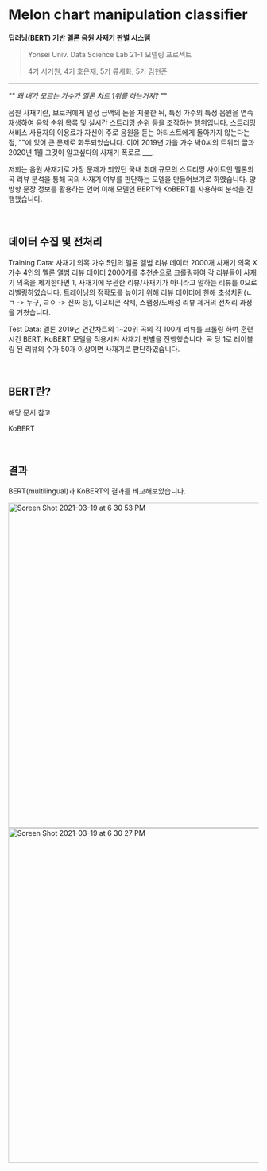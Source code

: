 # Melon chart manipulation classifier
**딥러닝(BERT) 기반 멜론 음원 사재기 판별 시스템**

> Yonsei Univ. Data Science Lab 21-1 모델링 프로젝트
>
> 4기 서기원,  4기 호은재, 5기 류세화, 5기 김현준

---

*"" 왜 내가 모르는 가수가 멜론 차트 1위를 하는거지? ""*

음원 사재기란, 브로커에게 일정 금액의 돈을 지불한 뒤, 특정 가수의 특정 음원을 연속 재생하여 음악 순위 목록 및 실시간 스트리밍 순위 등을 조작하는 행위입니다. 스트리밍 서비스 사용자의 이용료가 자신이 주로 음원을 듣는 아티스트에게 돌아가지 않는다는 점, ""에 있어 큰 문제로 화두되었습니다. 이어 2019년 가을 가수 박0씨의 트위터 글과 2020년 1월 그것이 알고싶다의 사재기 폭로로 ___.

저희는 음원 사재기로 가장 문제가 되었던 국내 최대 규모의 스트리밍 사이트인 멜론의 곡 리뷰 분석을 통해 곡의 사재기 여부를 판단하는 모델을 만들어보기로 하였습니다. 양방향 문장 정보를 활용하는 언어 이해 모델인 BERT와 KoBERT를 사용하여 분석을 진행했습니다.

<br/>

## 데이터 수집 및 전처리

Training Data: 사재기 의혹 가수 5인의 멜론 앨범 리뷰 데이터 2000개 사재기 의혹 X 가수 4인의 멜론 앨범 리뷰 데이터 2000개를 추천순으로 크롤링하여 각 리뷰들이 사재기 의혹을 제기한다면 1, 사재기에 무관한 리뷰/사재기가 아니라고 말하는 리뷰를 0으로 라벨링하였습니다. 트레이닝의 정확도를 높이기 위해 리뷰 데이터에 한해 초성치환(ㄴㄱ -> 누구, ㄹㅇ -> 진짜 등), 이모티콘 삭제, 스팸성/도배성 리뷰 제거의 전처리 과정을 거쳤습니다.

Test Data: 멜론 2019년 연간차트의 1~20위 곡의 각 100개 리뷰를 크롤링 하여 훈련시킨 BERT, KoBERT 모델을 적용시켜 사재기 판별을 진행했습니다. 곡 당 1로 레이블링 된 리뷰의 수가 50개 이상이면 사재기로 판단하였습니다.

<br/>

## BERT란?

해당 문서 참고

KoBERT

<br/>

## 결과

BERT(multilingual)과 KoBERT의 결과를 비교해보았습니다.

<img width="655" alt="Screen Shot 2021-03-19 at 6 30 53 PM" src="https://user-images.githubusercontent.com/46921003/111759717-3e597000-88e1-11eb-9d55-a06529ade1db.png">



<img width="675" alt="Screen Shot 2021-03-19 at 6 30 27 PM" src="https://user-images.githubusercontent.com/46921003/111759658-2eda2700-88e1-11eb-975f-accda0dcfe9e.png">

